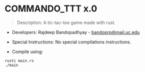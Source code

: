 # COMMANDO_TTT x.0

> Description: A tic-tac-toe game made with rust.

* Developers:
 Rajdeep Bandopadhyay - bandoprp@mail.uc.edu


* Special Instructions:
No special compilations instructions.

* Compile using:
```
rustc main.rs
./main
```
